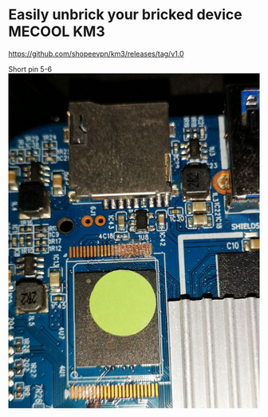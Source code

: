 # Easily unbrick your bricked device MECOOL KM3

https://github.com/shopeevpn/km3/releases/tag/v1.0

Short pin 5-6
<img src="https://github.com/shopeevpn/km3/blob/main/MECOOL%20KM3/img/shortpin.jpg">

